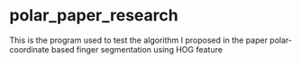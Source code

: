 polar_paper_research
====================
This is the program used to test the algorithm I proposed in the paper 
polar-coordinate based finger segmentation using HOG feature

